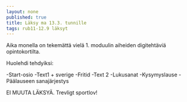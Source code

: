 ```yaml
---
layout: none
published: true
title: Läksy ma 13.3. tunnille
tags: rub11-12.9 läksyt
---
```

Aika monella on tekemättä vielä 1. moduulin aiheiden digitehtäviä opintokortilta.

Huolehdi tehdyiksi:

-Start-osio
-Text1 + sverige
-Fritid
-Text 2
-Lukusanat
-Kysymyslause
-Päälauseen sanajärjestys

EI MUUTA LÄKSYÄ. Trevligt sportlov!
